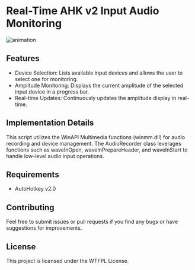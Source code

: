 # Real-Time AHK v2 Input Audio Monitoring

![animation](https://github.com/balawi28/Real-Time-AHK-v2-Input-Audio-Monitoring/assets/41299807/bb0e7fd5-2120-4ae4-91ea-63c32b4c916c)

## Features
- Device Selection: Lists available input devices and allows the user to select one for monitoring.
- Amplitude Monitoring: Displays the current amplitude of the selected input device in a progress bar.
- Real-time Updates: Continuously updates the amplitude display in real-time.

## Implementation Details
This script utilizes the WinAPI Multimedia functions (winmm.dll) for audio recording and device management. The AudioRecorder class leverages functions such as waveInOpen, waveInPrepareHeader, and waveInStart to handle low-level audio input operations.

## Requirements
- AutoHotkey v2.0

## Contributing
Feel free to submit issues or pull requests if you find any bugs or have suggestions for improvements.

## License
This project is licensed under the WTFPL License.

